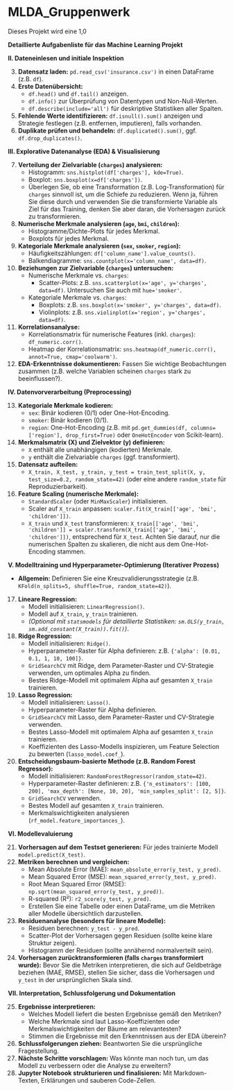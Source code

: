 # MLDA_Gruppenwerk

Dieses Projekt wird eine 1,0

**Detaillierte Aufgabenliste für das Machine Learning Projekt**

**II. Dateneinlesen und initiale Inspektion**

3.  **Datensatz laden:** `pd.read_csv('insurance.csv')` in einen DataFrame (z.B. `df`).
4.  **Erste Datenübersicht:**
    * `df.head()` und `df.tail()` anzeigen.
    * `df.info()` zur Überprüfung von Datentypen und Non-Null-Werten.
    * `df.describe(include='all')` für deskriptive Statistiken aller Spalten.
5.  **Fehlende Werte identifizieren:** `df.isnull().sum()` anzeigen und Strategie festlegen (z.B. entfernen, imputieren), falls vorhanden.
6.  **Duplikate prüfen und behandeln:** `df.duplicated().sum()`, ggf. `df.drop_duplicates()`.

**III. Explorative Datenanalyse (EDA) & Visualisierung**

7.  **Verteilung der Zielvariable (`charges`) analysieren:**
    * Histogramm: `sns.histplot(df['charges'], kde=True)`.
    * Boxplot: `sns.boxplot(x=df['charges'])`.
    * Überlegen Sie, ob eine Transformation (z.B. Log-Transformation) für `charges` sinnvoll ist, um die Schiefe zu reduzieren. Wenn ja, führen Sie diese durch und verwenden Sie die transformierte Variable als Ziel für das Training, denken Sie aber daran, die Vorhersagen zurück zu transformieren.
8.  **Numerische Merkmale analysieren (`age`, `bmi`, `children`):**
    * Histogramme/Dichte-Plots für jedes Merkmal.
    * Boxplots für jedes Merkmal.
9.  **Kategoriale Merkmale analysieren (`sex`, `smoker`, `region`):**
    * Häufigkeitszählungen: `df['column_name'].value_counts()`.
    * Balkendiagramme: `sns.countplot(x='column_name', data=df)`.
10. **Beziehungen zur Zielvariable (`charges`) untersuchen:**
    * Numerische Merkmale vs. `charges`:
        * Scatter-Plots: z.B. `sns.scatterplot(x='age', y='charges', data=df)`. Untersuchen Sie auch mit `hue='smoker'`.
    * Kategoriale Merkmale vs. `charges`:
        * Boxplots: z.B. `sns.boxplot(x='smoker', y='charges', data=df)`.
        * Violinplots: z.B. `sns.violinplot(x='region', y='charges', data=df)`.
11. **Korrelationsanalyse:**
    * Korrelationsmatrix für numerische Features (inkl. `charges`): `df_numeric.corr()`.
    * Heatmap der Korrelationsmatrix: `sns.heatmap(df_numeric.corr(), annot=True, cmap='coolwarm')`.
12. **EDA-Erkenntnisse dokumentieren:** Fassen Sie wichtige Beobachtungen zusammen (z.B. welche Variablen scheinen `charges` stark zu beeinflussen?).

**IV. Datenvorverarbeitung (Preprocessing)**

13. **Kategoriale Merkmale kodieren:**
    * `sex`: Binär kodieren (0/1) oder One-Hot-Encoding.
    * `smoker`: Binär kodieren (0/1).
    * `region`: One-Hot-Encoding (z.B. mit `pd.get_dummies(df, columns=['region'], drop_first=True)` oder `OneHotEncoder` von Scikit-learn).
14. **Merkmalsmatrix (X) und Zielvektor (y) definieren:**
    * `X` enthält alle unabhängigen (kodierten) Merkmale.
    * `y` enthält die Zielvariable `charges` (ggf. transformiert).
15. **Datensatz aufteilen:**
    * `X_train, X_test, y_train, y_test = train_test_split(X, y, test_size=0.2, random_state=42)` (oder eine andere `random_state` für Reproduzierbarkeit).
16. **Feature Scaling (numerische Merkmale):**
    * `StandardScaler` (oder `MinMaxScaler`) initialisieren.
    * Scaler auf `X_train` anpassen: `scaler.fit(X_train[['age', 'bmi', 'children']])`.
    * `X_train` und `X_test` transformieren: `X_train[['age', 'bmi', 'children']] = scaler.transform(X_train[['age', 'bmi', 'children']])`, entsprechend für `X_test`. Achten Sie darauf, nur die numerischen Spalten zu skalieren, die nicht aus dem One-Hot-Encoding stammen.

**V. Modelltraining und Hyperparameter-Optimierung (Iterativer Prozess)**

* **Allgemein:** Definieren Sie eine Kreuzvalidierungsstrategie (z.B. `KFold(n_splits=5, shuffle=True, random_state=42)`).

17. **Lineare Regression:**
    * Modell initialisieren: `LinearRegression()`.
    * Modell auf `X_train`, `y_train` trainieren.
    * *(Optional mit `statsmodels` für detaillierte Statistiken: `sm.OLS(y_train, sm.add_constant(X_train)).fit()`)*.
18. **Ridge Regression:**
    * Modell initialisieren: `Ridge()`.
    * Hyperparameter-Raster für Alpha definieren: z.B. `{'alpha': [0.01, 0.1, 1, 10, 100]}`.
    * `GridSearchCV` mit Ridge, dem Parameter-Raster und CV-Strategie verwenden, um optimales Alpha zu finden.
    * Bestes Ridge-Modell mit optimalem Alpha auf gesamten `X_train` trainieren.
19. **Lasso Regression:**
    * Modell initialisieren: `Lasso()`.
    * Hyperparameter-Raster für Alpha definieren.
    * `GridSearchCV` mit Lasso, dem Parameter-Raster und CV-Strategie verwenden.
    * Bestes Lasso-Modell mit optimalem Alpha auf gesamten `X_train` trainieren.
    * Koeffizienten des Lasso-Modells inspizieren, um Feature Selection zu bewerten (`lasso_model.coef_`).
20. **Entscheidungsbaum-basierte Methode (z.B. Random Forest Regressor):**
    * Modell initialisieren: `RandomForestRegressor(random_state=42)`.
    * Hyperparameter-Raster definieren: z.B. `{'n_estimators': [100, 200], 'max_depth': [None, 10, 20], 'min_samples_split': [2, 5]}`.
    * `GridSearchCV` verwenden.
    * Bestes Modell auf gesamten `X_train` trainieren.
    * Merkmalswichtigkeiten analysieren (`rf_model.feature_importances_`).

**VI. Modellevaluierung**

21. **Vorhersagen auf dem Testset generieren:** Für jedes trainierte Modell `model.predict(X_test)`.
22. **Metriken berechnen und vergleichen:**
    * Mean Absolute Error (MAE): `mean_absolute_error(y_test, y_pred)`.
    * Mean Squared Error (MSE): `mean_squared_error(y_test, y_pred)`.
    * Root Mean Squared Error (RMSE): `np.sqrt(mean_squared_error(y_test, y_pred))`.
    * R-squared (R²): `r2_score(y_test, y_pred)`.
    * Erstellen Sie eine Tabelle oder einen DataFrame, um die Metriken aller Modelle übersichtlich darzustellen.
23. **Residuenanalyse (besonders für lineare Modelle):**
    * Residuen berechnen: `y_test - y_pred`.
    * Scatter-Plot der Vorhersagen gegen Residuen (sollte keine klare Struktur zeigen).
    * Histogramm der Residuen (sollte annähernd normalverteilt sein).
24. **Vorhersagen zurücktransformieren (falls `charges` transformiert wurde):** Bevor Sie die Metriken interpretieren, die sich auf Geldbeträge beziehen (MAE, RMSE), stellen Sie sicher, dass die Vorhersagen und `y_test` in der ursprünglichen Skala sind.

**VII. Interpretation, Schlussfolgerung und Dokumentation**

25. **Ergebnisse interpretieren:**
    * Welches Modell liefert die besten Ergebnisse gemäß den Metriken?
    * Welche Merkmale sind laut Lasso-Koeffizienten oder Merkmalswichtigkeiten der Bäume am relevantesten?
    * Stimmen die Ergebnisse mit den Erkenntnissen aus der EDA überein?
26. **Schlussfolgerungen ziehen:** Beantworten Sie die ursprüngliche Fragestellung.
27. **Nächste Schritte vorschlagen:** Was könnte man noch tun, um das Modell zu verbessern oder die Analyse zu erweitern?
28. **Jupyter Notebook strukturieren und finalisieren:** Mit Markdown-Texten, Erklärungen und sauberen Code-Zellen.